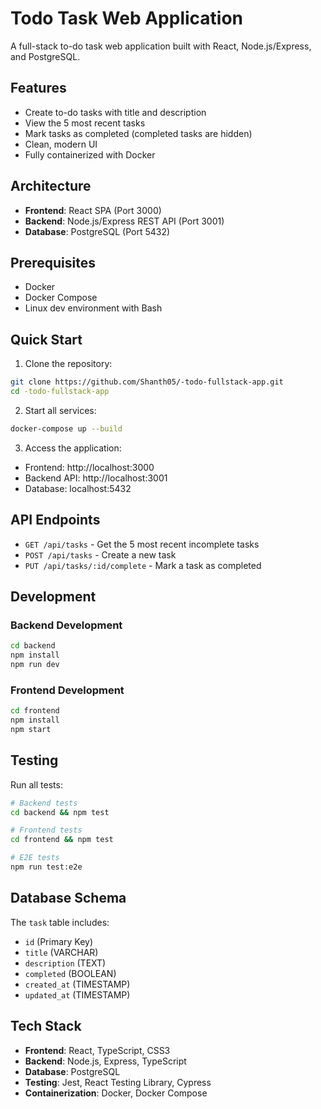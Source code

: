 # Todo Task Web Application

A full-stack to-do task web application built with React, Node.js/Express, and PostgreSQL.

## Features

- Create to-do tasks with title and description
- View the 5 most recent tasks
- Mark tasks as completed (completed tasks are hidden)
- Clean, modern UI
- Fully containerized with Docker

## Architecture

- **Frontend**: React SPA (Port 3000)
- **Backend**: Node.js/Express REST API (Port 3001)
- **Database**: PostgreSQL (Port 5432)

## Prerequisites

- Docker
- Docker Compose
- Linux dev environment with Bash

## Quick Start

1. Clone the repository:
```bash
git clone https://github.com/Shanth05/-todo-fullstack-app.git
cd -todo-fullstack-app
```

2. Start all services:
```bash
docker-compose up --build
```

3. Access the application:
- Frontend: http://localhost:3000
- Backend API: http://localhost:3001
- Database: localhost:5432

## API Endpoints

- `GET /api/tasks` - Get the 5 most recent incomplete tasks
- `POST /api/tasks` - Create a new task
- `PUT /api/tasks/:id/complete` - Mark a task as completed

## Development

### Backend Development
```bash
cd backend
npm install
npm run dev
```

### Frontend Development
```bash
cd frontend
npm install
npm start
```

## Testing

Run all tests:
```bash
# Backend tests
cd backend && npm test

# Frontend tests
cd frontend && npm test

# E2E tests
npm run test:e2e
```

## Database Schema

The `task` table includes:
- `id` (Primary Key)
- `title` (VARCHAR)
- `description` (TEXT)
- `completed` (BOOLEAN)
- `created_at` (TIMESTAMP)
- `updated_at` (TIMESTAMP)

## Tech Stack

- **Frontend**: React, TypeScript, CSS3
- **Backend**: Node.js, Express, TypeScript
- **Database**: PostgreSQL
- **Testing**: Jest, React Testing Library, Cypress
- **Containerization**: Docker, Docker Compose